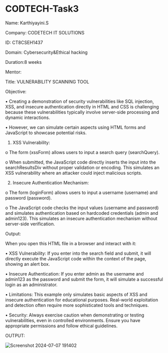 # CODTECH-Task3
Name: Karthiyayini.S

Company: CODETECH IT SOLUTIONS

ID: CT8CSEH1437

Domain: Cybersecurity&Ethical hacking

Duration:8 weeks

Mentor:

Title: VULNERABILITY SCANNING TOOL

Objective: 

•	Creating a demonstration of security vulnerabilities like SQL injection, XSS, and insecure authentication directly in HTML and CSS is challenging because these vulnerabilities typically involve server-side processing and dynamic interactions. 

•	However, we can simulate certain aspects using HTML forms and JavaScript to showcase potential risks.


1.	XSS Vulnerability:
   
o	The form (xssForm) allows users to input a search query (searchQuery).

o	When submitted, the JavaScript code directly inserts the input into the searchResultsDiv without proper validation or encoding. This simulates an XSS vulnerability where an attacker could inject malicious scripts.


2.	Insecure Authentication Mechanism:

o	The form (loginForm) allows users to input a username (username) and password (password).


o	The JavaScript code checks the input values (username and password) and simulates authentication based on hardcoded credentials (admin and admin123). This simulates an insecure authentication mechanism without server-side verification.


Output:

When you open this HTML file in a browser and interact with it:


•	XSS Vulnerability: If you enter <script>alert('XSS');</script> into the search field and submit, it will directly execute the JavaScript code within the context of the page, showing an alert box.


•	Insecure Authentication: If you enter admin as the username and admin123 as the password and submit the form, it will simulate a successful login as an administrator.





•	Limitations: This example only simulates basic aspects of XSS and insecure authentication for educational purposes. Real-world exploitation and detection often require more sophisticated tools and techniques.


•	Security: Always exercise caution when demonstrating or testing vulnerabilities, even in controlled environments. Ensure you have appropriate permissions and follow ethical guidelines.


OUTPUT:

![Screenshot 2024-07-07 191402](https://github.com/Karthiyayini11/CODTECH-Task2/assets/98526194/93d60b3c-4061-496e-a32b-1ce3dbb5601b)



